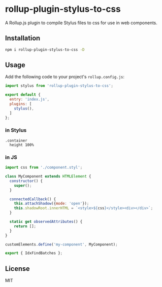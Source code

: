 # rollup-plugin-stylus-to-css

A Rollup.js plugin to compile Stylus files to css for use in web components.  

## Installation

```bash
npm i rollup-plugin-stylus-to-css -D
```

## Usage

Add the following code to your project's `rollup.config.js`:

```js
import stylus from 'rollup-plugin-stylus-to-css';

export default {
  entry: 'index.js',
  plugins: [
    stylus(),
  ]
};
```

### in Stylus

```stylus
.container
  height 100%
```

### in JS

```js
import css from './component.styl';

class MyComponent extends HTMLElement {
  constructor() {
    super();
  }

  connectedCallback() {
    this.attachShadow({mode: 'open'});
    this.shadowRoot.innerHTML = `<style>${css}</style><div></div>`;
  }

  static get observedAttributes() {
    return [];
  }
}

customElements.define('my-component', MyComponent);

export { IdxFindBatches };
```

## License

MIT
